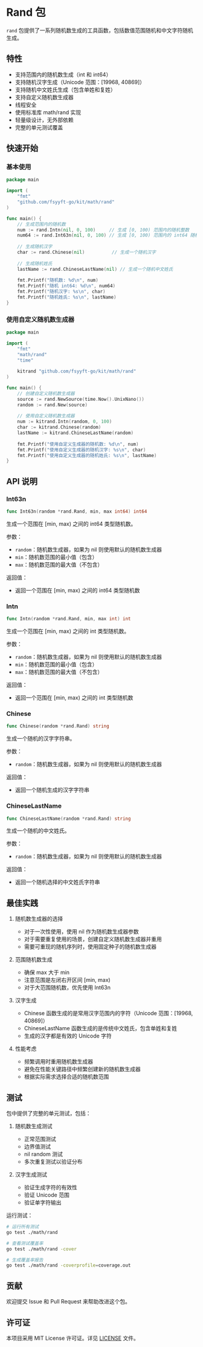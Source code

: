 # Rand 包

`rand` 包提供了一系列随机数生成的工具函数，包括数值范围随机和中文字符随机生成。

## 特性

- 支持范围内的随机数生成（int 和 int64）
- 支持随机汉字生成（Unicode 范围：\[19968, 40869\]）
- 支持随机中文姓氏生成（包含单姓和复姓）
- 支持自定义随机数生成器
- 线程安全
- 使用标准库 math/rand 实现
- 轻量级设计，无外部依赖
- 完整的单元测试覆盖

## 快速开始

### 基本使用

```go
package main

import (
    "fmt"
    "github.com/fsyyft-go/kit/math/rand"
)

func main() {
    // 生成范围内的随机数
    num := rand.Intn(nil, 0, 100)     // 生成 [0, 100) 范围内的随机整数
    num64 := rand.Int63n(nil, 0, 100) // 生成 [0, 100) 范围内的 int64 随机数
    
    // 生成随机汉字
    char := rand.Chinese(nil)          // 生成一个随机汉字
    
    // 生成随机姓氏
    lastName := rand.ChineseLastName(nil) // 生成一个随机中文姓氏
    
    fmt.Printf("随机数: %d\n", num)
    fmt.Printf("随机 int64: %d\n", num64)
    fmt.Printf("随机汉字: %s\n", char)
    fmt.Printf("随机姓氏: %s\n", lastName)
}
```

### 使用自定义随机数生成器

```go
package main

import (
    "fmt"
    "math/rand"
    "time"
    
    kitrand "github.com/fsyyft-go/kit/math/rand"
)

func main() {
    // 创建自定义随机数生成器
    source := rand.NewSource(time.Now().UnixNano())
    random := rand.New(source)
    
    // 使用自定义随机数生成器
    num := kitrand.Intn(random, 0, 100)
    char := kitrand.Chinese(random)
    lastName := kitrand.ChineseLastName(random)
    
    fmt.Printf("使用自定义生成器的随机数: %d\n", num)
    fmt.Printf("使用自定义生成器的随机汉字: %s\n", char)
    fmt.Printf("使用自定义生成器的随机姓氏: %s\n", lastName)
}
```

## API 说明

### Int63n

```go
func Int63n(random *rand.Rand, min, max int64) int64
```

生成一个范围在 [min, max) 之间的 int64 类型随机数。

参数：
- `random`：随机数生成器，如果为 nil 则使用默认的随机数生成器
- `min`：随机数范围的最小值（包含）
- `max`：随机数范围的最大值（不包含）

返回值：
- 返回一个范围在 [min, max) 之间的 int64 类型随机数

### Intn

```go
func Intn(random *rand.Rand, min, max int) int
```

生成一个范围在 [min, max) 之间的 int 类型随机数。

参数：
- `random`：随机数生成器，如果为 nil 则使用默认的随机数生成器
- `min`：随机数范围的最小值（包含）
- `max`：随机数范围的最大值（不包含）

返回值：
- 返回一个范围在 [min, max) 之间的 int 类型随机数

### Chinese

```go
func Chinese(random *rand.Rand) string
```

生成一个随机的汉字字符串。

参数：
- `random`：随机数生成器，如果为 nil 则使用默认的随机数生成器

返回值：
- 返回一个随机生成的汉字字符串

### ChineseLastName

```go
func ChineseLastName(random *rand.Rand) string
```

生成一个随机的中文姓氏。

参数：
- `random`：随机数生成器，如果为 nil 则使用默认的随机数生成器

返回值：
- 返回一个随机选择的中文姓氏字符串

## 最佳实践

1. 随机数生成器的选择
   - 对于一次性使用，使用 nil 作为随机数生成器参数
   - 对于需要重复使用的场景，创建自定义随机数生成器并重用
   - 需要可重现的随机序列时，使用固定种子的随机数生成器

2. 范围随机数生成
   - 确保 max 大于 min
   - 注意范围是左闭右开区间 [min, max)
   - 对于大范围随机数，优先使用 Int63n

3. 汉字生成
   - Chinese 函数生成的是常用汉字范围内的字符（Unicode 范围：\[19968, 40869\]）
   - ChineseLastName 函数生成的是传统中文姓氏，包含单姓和复姓
   - 生成的汉字都是有效的 Unicode 字符

4. 性能考虑
   - 频繁调用时重用随机数生成器
   - 避免在性能关键路径中频繁创建新的随机数生成器
   - 根据实际需求选择合适的随机数范围

## 测试

包中提供了完整的单元测试，包括：

1. 随机数生成测试
   - 正常范围测试
   - 边界值测试
   - nil random 测试
   - 多次重复测试以验证分布

2. 汉字生成测试
   - 验证生成字符的有效性
   - 验证 Unicode 范围
   - 验证单字符输出

运行测试：
```bash
# 运行所有测试
go test ./math/rand

# 查看测试覆盖率
go test ./math/rand -cover

# 生成覆盖率报告
go test ./math/rand -coverprofile=coverage.out
```

## 贡献

欢迎提交 Issue 和 Pull Request 来帮助改进这个包。

## 许可证

本项目采用 MIT License 许可证。详见 [LICENSE](../../LICENSE) 文件。 